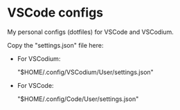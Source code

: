 # VSCode configs
My personal configs (dotfiles) for VSCode and VSCodium.

Copy the "settings.json" file here: 

- For VSCodium:

  "$HOME/.config/VSCodium/User/settings.json"

- For VSCode:

  "$HOME/.config/Code/User/settings.json"